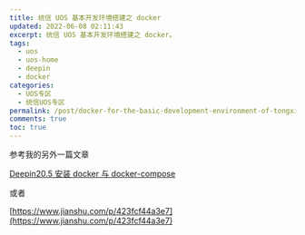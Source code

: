 ```yaml
---
title: 统信 UOS 基本开发环境搭建之 docker
updated: 2022-06-08 02:11:43
excerpt: 统信 UOS 基本开发环境搭建之 docker。
tags:
  - uos
  - uos-home
  - deepin
  - docker
categories:
  - UOS专区
  - 统信UOS专区
permalink: /post/docker-for-the-basic-development-environment-of-tongxin-uos.html
comments: true
toc: true
---
```

参考我的另外一篇文章

[Deepin20.5 安装 docker 与 docker-compose](/post/deepin-20-5-install-docker-compose.html)

或者

[https://www.jianshu.com/p/423fcf44a3e7](https://www.jianshu.com/p/423fcf44a3e7)